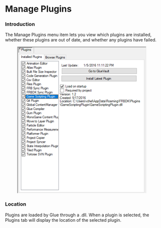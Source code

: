 # Manage Plugins

### Introduction

The Manage Plugins menu item lets you view which plugins are installed, whether these plugins are out of date, and whether any plugins have failed.

&#x20;

<figure><img src="../../../.gitbook/assets/2017-06-img_59484f8907439.png" alt=""><figcaption></figcaption></figure>

### Location

Plugins are loaded by Glue through a .dll. When a plugin is selected, the Plugins tab will display the location of the selected plugin.
